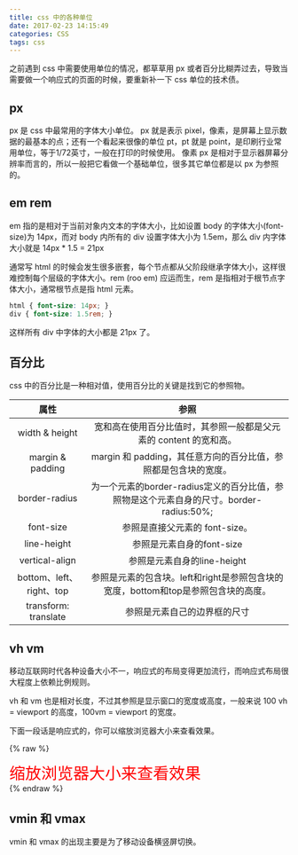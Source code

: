 ```yaml
---
title: css 中的各种单位
date: 2017-02-23 14:15:49
categories: CSS
tags: css
---
```


之前遇到 css 中需要使用单位的情况，都草草用 px 或者百分比糊弄过去，导致当需要做一个响应式的页面的时候，要重新补一下 css 单位的技术债。

<!-- more -->

## px

px 是 css 中最常用的字体大小单位。
px 就是表示 pixel，像素，是屏幕上显示数据的最基本的点；还有一个看起来很像的单位 pt，pt 就是 point，是印刷行业常用单位，等于1/72英寸，一般在打印的时候使用。
像素 px 是相对于显示器屏幕分辨率而言的，所以一般把它看做一个基础单位，很多其它单位都是以 px 为参照的。

## em rem

em 指的是相对于当前对象内文本的字体大小，比如设置 body 的字体大小(font-size)为 14px，而对 body 内所有的 div 设置字体大小为 1.5em，那么 div 内字体大小就是 14px * 1.5 = 21px

通常写 html 的时候会发生很多嵌套，每个节点都从父阶段继承字体大小，这样很难控制每个层级的字体大小。rem (roo em) 应运而生，rem 是指相对于根节点字体大小，通常根节点是指 html 元素。

```css
html { font-size: 14px; } 
div { font-size: 1.5rem; }
```
这样所有 div 中字体的大小都是 21px 了。

## 百分比

css 中的百分比是一种相对值，使用百分比的关键是找到它的参照物。

| 属性 | 参照 |
| :-:| :------: |
| width & height |宽和高在使用百分比值时，其参照一般都是父元素的 content 的宽和高。|
| margin & padding| margin 和 padding，其任意方向的百分比值，参照都是包含块的宽度。|
| border-radius | 为一个元素的border-radius定义的百分比值，参照物是这个元素自身的尺寸。border-radius:50%;|
| font-size| 参照是直接父元素的 font-size。|
| line-height| 参照是元素自身的font-size|
| vertical-align| 参照是元素自身的line-height|
| bottom、left、right、top| 参照是元素的包含块。left和right是参照包含块的宽度，bottom和top是参照包含块的高度。|
| transform: translate | 参照是元素自己的边界框的尺寸|

## vh vm

移动互联网时代各种设备大小不一，响应式的布局变得更加流行，而响应式布局很大程度上依赖比例规则。

vh 和 vm 也是相对长度，不过其参照是显示窗口的宽度或高度，一般来说 100 vh = viewport 的高度，100vm = viewport 的宽度。

下面一段话是响应式的，你可以缩放浏览器大小来查看效果。

{% raw %}
<!DOCTYPE html>
<html>
<body>
	<div class="css-vm-test">缩放浏览器大小来查看效果</div>
</body>
<style>
	.css-vm-test { font-size: 3vw; color: red; }
</style>
</html>
{% endraw %}

## vmin 和 vmax

vmin 和 vmax 的出现主要是为了移动设备横竖屏切换。